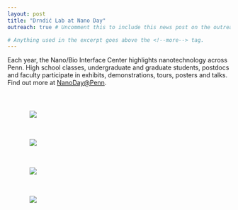 ```yaml
---
layout: post
title: "Drndić Lab at Nano Day"
outreach: true # Uncomment this to include this news post on the outreach page.

# Anything used in the excerpt goes above the <!--more--> tag.
---
```


Each year, the Nano/Bio Interface Center highlights nanotechnology across Penn.
High school classes, undergraduate and graduate students,
postdocs and faculty participate in exhibits, demonstrations, tours, posters and talks.
Find out more at <a href="https://www.nano.upenn.edu/nanoday/" target="_blank">NanoDay@Penn</a>.

<br/>

<figure class="hide-for-small" style="float: left; padding: 10px; width: 310px;">
  <img src="{{site.baseurl}}/{{site.img_path}}/nanoday_2017_1.jpg">
</figure>
<figure class="hide-for-small" style="float: left; padding: 10px; width: 310px;">
  <img src="{{site.baseurl}}/{{site.img_path}}/nanoday_2017_2.jpg">
</figure>

<br clear="all"/>

<figure class="hide-for-small" style="float: left; padding: 10px; width: 310px;">
  <img src="{{site.baseurl}}/{{site.img_path}}/nanoday_2017_3.jpg">
</figure>
<figure class="hide-for-small" style="float: left; padding: 10px; width: 310px;">
  <img src="{{site.baseurl}}/{{site.img_path}}/nanoday_2017_4.jpg">
</figure>

<!--more-->
